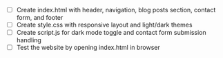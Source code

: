 - [ ] Create index.html with header, navigation, blog posts section, contact form, and footer
- [ ] Create style.css with responsive layout and light/dark themes
- [ ] Create script.js for dark mode toggle and contact form submission handling
- [ ] Test the website by opening index.html in browser
